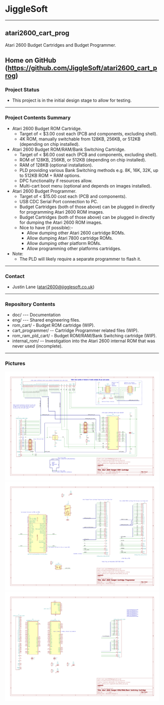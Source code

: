 # JiggleSoft
---
## atari2600_cart_prog
Atari 2600 Budget Cartridges and Budget Programmer. 

Home on GitHub (https://github.com/JiggleSoft/atari2600_cart_prog)
---
### Project Status
 * This project is in the initial design stage to allow for testing.
---
### Project Contents Summary
 * Atari 2600 Budget ROM Cartridge.
   * Target of < $3.00 cost each (PCB and components, excluding shell).
   * 4K ROM, manually switchable from 128KB, 256KB, or 512KB (depending on chip installed).
 * Atari 2600 Budget ROM/RAM/Bank Switching Cartridge.
   * Target of < $6.00 cost each (PCB and components, excluding shell).
   * ROM of 128KB, 256KB, or 512KB (depending on chip installed).
   * RAM of 128KB (optional installation).
   * PLD providing various Bank Switching methods e.g. 8K, 16K, 32K, up to 512KB ROM + RAM options.
   * DPC functionality if resources allow. 
   * Multi-cart boot menu (optional and depends on images installed).
 * Atari 2600 Budget Programmer.
   * Target of < $15.00 cost each (PCB and components).
   * USB CDC Serial Port connection to PC.
   * Budget Cartridges (both of those above) can be plugged in directly for programming Atari 2600 ROM images.
   * Budget Cartridges (both of those above) can be plugged in directly for dumping the Atari 2600 ROM images.
   * Nice to have (if possible):-
     * Allow dumping other Atari 2600 cartridge ROMs.
     * Allow dumping Atari 7800 cartridge ROMs.
     * Allow dumping other platform ROMs.
	 * Allow programming other platforms cartridges.
 * Note:
   * The PLD will likely require a separate programmer to flash it.
---
### Contact
 * Justin Lane (atari2600@jigglesoft.co.uk)
---
### Repository Contents
 * doc/ --- Documentation
 * eng/ --- Shared engineering files.
 * rom_cart/ - Budget ROM cartridge (WIP).
 * cart_programmer/ -- Cartridge Programmer related files (WIP).
 * rom_ram_pld_cart/ - Budget ROM/RAM/Bank Switching cartridge (WIP).
 * internal_rom/ -- Investigation into the Atari 2600 internal ROM that was never used (incomplete).
---
### Pictures
![Budget Atari 2600 Flash ROM Cartridge](gfx/rom_cart_1.png)
![Budget Flash Cartridge Programmer amnd Atari 2600/7800 Cartridge ROM Dumper](gfx/cart_programmer_1.png)
![Budget Atari 2600 Flash ROM/RAM/PLD Cartrrdge](gfx/rom_ram_pld_cart_1.png)
